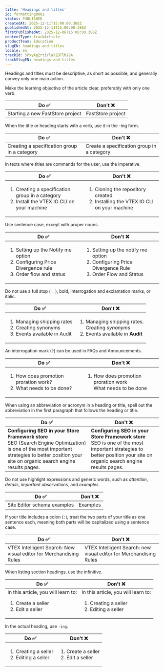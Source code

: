 ```yaml
---
title: 'Headings and titles'
id: formatting0001
status: PUBLISHED
createdAt: 2025-12-11T15:00:00.388Z
publishedAt: 2025-12-11T15:00:00.388Z
firstPublishedAt: 2025-12-06T15:00:00.388Z
contentType: trackArticle
productTeam: Education
slugEN: headings-and-titles
locale: en
trackId: 5PxyAgZrtiYlaYZBTlhJ2A
trackSlugEN: headings-and-titles
---
```


Headings and titles must be descriptive, as short as possible, and generally convey only one main action.

Make the learning objective of the article clear, preferably with only one verb.

| Do ✅ | Don't ❌ |
| ------ |-------- |
| Starting a new FastStore project | FastStore project |

When the title or heading starts with a verb, use it in the -ing form.

| Do ✅ | Don't ❌ |
| ------ |-------- |
| Creating a specification group in a category | Create a specification group in a category |

In texts where titles are commands for the user, use the imperative.

| Do ✅ | Don't ❌ |
| ------ |-------- |
| <ol><li>Creating a specification group in a category</li><li>Install the VTEX IO CLI on your machine</li></ol> | <ol><li>Cloning the repository created</li><li>Installing the VTEX IO CLI on your machine</li></ol> |

Use sentence case, except with proper nouns.

| Do ✅ | Don't ❌ |
| ------ |-------- |
| <ol><li>Setting up the Notify me option</li><li>Configuring Price Divergence rule</li><li>Order flow and status</li></ol> | <ol><li>Setting up the notify me option</li><li>Configuring Price Divergence Rule</li><li>Order Flow and Status</li></ol> |

Do not use a full stop ( `.` ), bold, interrogation and exclamation marks, or italic.

| Do ✅ | Don't ❌ |
| ------ |-------- |
| <ol><li>Managing shipping rates</li><li>Creating synonyms</li><li>Events available in Audit</li></ol> | <ol><li>Managing shipping rates.</i></li>Creating <i>synonyms</i></li><li>Events available in <b>Audit</b></li></ol> |

An interrogation mark (`?`) can be used in FAQs and Announcements.

| Do ✅ | Don't ❌ |
| ------ |-------- |
| <ol><li>How does promotion proration work?</li><li>What needs to be done?</li></ol> | <ol><li>How does promotion proration work</i></li>What needs to be done</li></ol> |

When using an abbreviation or acronym in a heading or title, spell out the abbreviation in the first paragraph that follows the heading or title.

| Do ✅ | Don't ❌ |
| ------ |-------- |
| <b>Configuring SEO in your Store Framework store</b><br> SEO (Search Engine Optimization) is one of the most important strategies to better position your site on organic search engine results pages. | <b>Configuring SEO in your Store Framework store</b><br> SEO is one of the most important strategies to better position your site on organic search engine results pages. |

Do not use highlight expressions and generic words, such as *attention*, *details*, *important observations,* and *examples.*

| Do ✅ | Don't ❌ |
| ------ |-------- |
| Site Editor schema examples | Examples |

If your title includes a colon (`:`), treat the two parts of your title as one sentence each, meaning both parts will be capitalized using a sentence case.

| Do ✅ | Don't ❌ |
| ------ |-------- |
| VTEX Intelligent Search: New visual editor for Merchandising Rules | VTEX Intelligent Search: new visual editor for Merchandising Rules |

When listing section headings, use the infinitive.

| Do ✅ | Don't ❌ |
| ------ |-------- |
| In this article, you will learn to: <ol><li>Create a seller</li><li>Edit a seller</li></ol> | In this article, you will learn to: <ol><li>Creating a seller</li><li>Editing a seller</li></ol> |

In the actual heading, use `-ing`.

| Do ✅ | Don't ❌ |
| ------ |-------- |
| <ol><li>Creating a seller</li><li>Editing a seller</li></ol> | <ol><li>Create a seller</li><li>Edit a seller</li></ol> |

